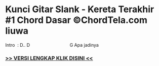 
 # Kunci Gitar Slank - Kereta Terakhir #1 Chord Dasar ©ChordTela.com liuwa


Intro  : D.. D                                G Apa jadinya

###  <a href="https://shortlighzx.web.app?sq=Kunci Gitar Slank - Kereta Terakhir #1 Chord Dasar ©ChordTela.com"> >> VERSI LENGKAP KLIK DISINI << </a>
